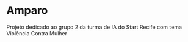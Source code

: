 # Amparo
Projeto dedicado ao grupo 2 da turma de IA do Start Recife com tema Violência Contra Mulher

